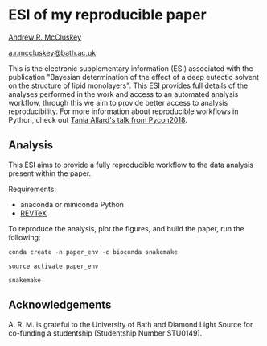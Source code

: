 # ESI of my reproducible paper

[Andrew R. McCluskey](https://orcid.org/0000-0003-3381-5911)

[a.r.mccluskey@bath.ac.uk](mailto:a.r.mccluskey@bath.ac.uk)


This is the electronic supplementary information (ESI) associated with the publication "Bayesian determination of the effect of a deep eutectic solvent on the structure of lipid monolayers".
This ESI provides full details of the analyses performed in the work and access to an automated analysis workflow, through this we aim to provide better access to analysis reproducibility.
For more information about reproducible workflows in Python, check out [Tania Allard's talk from Pycon2018](http://bitsandchips.me/Talks/PyCon.html#/title).

## Analysis

This ESI aims to provide a fully reproducible workflow to the data analysis present within the paper.

Requirements:

- anaconda or miniconda Python
- [REVTeX](https://journals.aps.org/revtex)

To reproduce the analysis, plot the figures, and build the paper, run the following:

```
conda create -n paper_env -c bioconda snakemake

source activate paper_env

snakemake
```

## Acknowledgements

A. R. M. is grateful to the University of Bath and Diamond Light Source for co-funding a studentship (Studentship Number STU0149).

